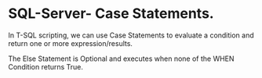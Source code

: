 # SQL-Server- Case Statements.

In T-SQL scripting, we can use Case Statements to evaluate a condition and return one or more expression/results.

The Else Statement is Optional and executes when none of the WHEN Condition returns True.
